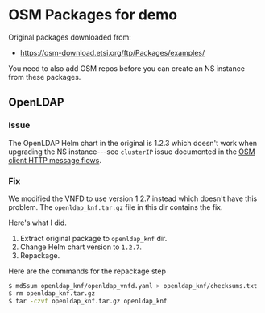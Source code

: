 OSM Packages for demo
=====================

Original packages downloaded from:

- https://osm-download.etsi.org/ftp/Packages/examples/

You need to also add OSM repos before you can create an NS instance from
these packages.


OpenLDAP
--------

### Issue
The OpenLDAP Helm chart in the original is 1.2.3 which doesn't work when
upgrading the NS instance---see `clusterIP` issue documented in the [OSM
client HTTP message flows][msg-flows].

### Fix
We modified the VNFD to use version 1.2.7 instead which doesn't have this
problem. The `openldap_knf.tar.gz` file in this dir contains the fix.

Here's what I did.

1. Extract original package to `openldap_knf` dir.
2. Change Helm chart version to `1.2.7`.
3. Repackage.

Here are the commands for the repackage step

```bash
$ md5sum openldap_knf/openldap_vnfd.yaml > openldap_knf/checksums.txt
$ rm openldap_knf.tar.gz
$ tar -czvf openldap_knf.tar.gz openldap_knf
```




[msg-flows]: ../osm-mitm/message-flows.md
